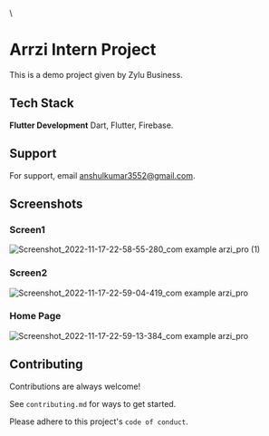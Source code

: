 \
# Arrzi Intern Project

This is a demo project given by Zylu Business.

## Tech Stack

**Flutter Development** Dart, Flutter, Firebase.




## Support

For support, email anshulkumar3552@gmail.com.


## Screenshots


### Screen1
![Screenshot_2022-11-17-22-58-55-280_com example arzi_pro (1)](https://user-images.githubusercontent.com/96712897/202519076-618e5573-e398-4631-84f8-26fc5dedce4e.jpg)



### Screen2
![Screenshot_2022-11-17-22-59-04-419_com example arzi_pro](https://user-images.githubusercontent.com/96712897/202518994-db229f7f-b8c5-4173-b9df-92bb4c1f66f3.jpg)

### Home Page


![Screenshot_2022-11-17-22-59-13-384_com example arzi_pro](https://user-images.githubusercontent.com/96712897/202518866-100af730-2737-4114-9123-a2cfb32bdf31.jpg)



## Contributing

Contributions are always welcome!

See `contributing.md` for ways to get started.

Please adhere to this project's `code of conduct`.

